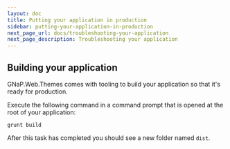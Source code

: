 ```yaml
---
layout: doc
title: Putting your application in production
sidebar: putting-your-application-in-production
next_page_url: docs/troubleshooting-your-application
next_page_description: Troubleshooting your application
---
```


## Building your application

GNaP.Web.Themes comes with tooling to build your application so that it's ready for production.

Execute the following command in a command prompt that is opened at the root of your application:

```
grunt build
```

After this task has completed you should see a new folder named `dist`.
